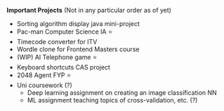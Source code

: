 **Important Projects**
(Not in any particular order as of yet)

- Sorting algorithm display java mini-project
- Pac-man Computer Science IA :star:
- Timecode converter for ITV
- Wordle clone for Frontend Masters course
- (WIP) AI Telephone game :star:
- Keyboard shortcuts CAS project
- 2048 Agent FYP :star:
- Uni coursework (?)
  - Deep learning assignment on creating an image classification NN
  - ML assignment teaching topics of cross-validation, etc. (?)
